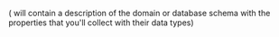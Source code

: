 ( will contain a description of the domain or database schema with the properties that you'll collect with their data types)
